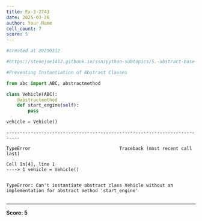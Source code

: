 ```yaml
---
title: Ex-3-2743
date: 2025-03-26
author: Your Name
cell_count: 7
score: 5
---
```


```python
#created at 20250312
```


```python
#https://stevejoe1412.gitbook.io/ssn/python-subtopics/5.-abstract-base-classes-abcs
```


```python
#Preventing Instantiation of Abstract Classes
```


```python
from abc import ABC, abstractmethod
```


```python
class Vehicle(ABC):
    @abstractmethod
    def start_engine(self):
        pass


```


```python
vehicle = Vehicle()
```


    ---------------------------------------------------------------------------

    TypeError                                 Traceback (most recent call last)

    Cell In[4], line 1
    ----> 1 vehicle = Vehicle()


    TypeError: Can't instantiate abstract class Vehicle without an implementation for abstract method 'start_engine'



```python

```


---
**Score: 5**